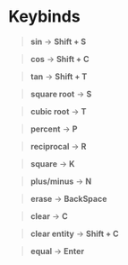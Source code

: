 # Keybinds

> **sin** -> **Shift + S**

>  **cos** -> **Shift + C**

>  **tan** -> **Shift + T**

>  **square root** -> **S**

>  **cubic root** -> **T**

>  **percent** -> **P**

>  **reciprocal** -> **R**

>  **square** -> **K**

>  **plus/minus** -> **N**

>  **erase** -> **BackSpace**

>  **clear** -> **C**

>  **clear entity** -> **Shift + C**

>  **equal** ->  **Enter**
